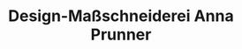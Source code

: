 ---
title: "Design-Maßschneiderei Anna Prunner"
url: /wien/design-massschneiderei-anna-prunner/
shop: Schneiderei
---